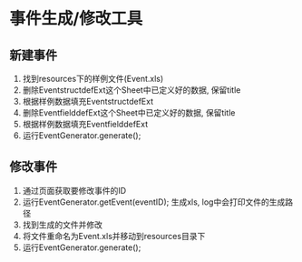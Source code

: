 # 事件生成/修改工具

## 新建事件
1. 找到resources下的样例文件(Event.xls)
2. 删除EventstructdefExt这个Sheet中已定义好的数据, 保留title
3. 根据样例数据填充EventstructdefExt
4. 删除EventfielddefExt这个Sheet中已定义好的数据, 保留title
5. 根据样例数据填充EventfielddefExt
6. 运行EventGenerator.generate();

## 修改事件
1. 通过页面获取要修改事件的ID
2. 运行EventGenerator.getEvent(eventID); 生成xls, log中会打印文件的生成路径
3. 找到生成的文件并修改
4. 将文件重命名为Event.xls并移动到resources目录下
5. 运行EventGenerator.generate();